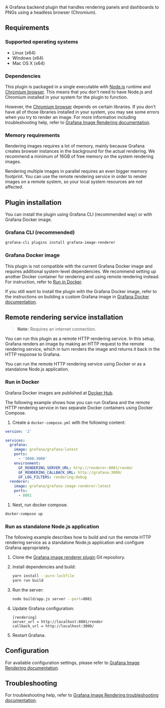 A Grafana backend plugin that handles rendering panels and dashboards to PNGs using a headless browser (Chromium).

## Requirements

### Supported operating systems

- Linux (x64)
- Windows (x64)
- Mac OS X (x64)

### Dependencies

This plugin is packaged in a single executable with [Node.js](https://nodejs.org/) runtime and [Chromium browser](https://www.chromium.org/Home).
This means that you don't need to have Node.js and Chromium installed in your system for the plugin to function.

However, the [Chromium browser](https://www.chromium.org/) depends on certain libraries. If you don't have all of those libraries installed in your
system, you may see some errors when you try to render an image. For more information including troubleshooting help, refer to
[Grafana Image Rendering documentation](https://grafana.com/docs/grafana/latest/image-rendering/).

### Memory requirements

Rendering images requires a lot of memory, mainly because Grafana creates browser instances in the background for the actual rendering.
We recommend a minimum of 16GB of free memory on the system rendering images.

Rendering multiple images in parallel requires an even bigger memory footprint. You can use the remote rendering service in order to render images on a remote system, so your local system resources are not affected.

## Plugin installation

You can install the plugin using Grafana CLI (recommended way) or with Grafana Docker image.

### Grafana CLI (recommended)

```bash
grafana-cli plugins install grafana-image-renderer
```

### Grafana Docker image

This plugin is not compatible with the current Grafana Docker image and requires additional system-level dependencies. We recommend setting up another Docker container for rendering and using remote rendering instead. For instruction, refer to [Run in Docker](#run-in-docker).

If you still want to install the plugin with the Grafana Docker image, refer to the instructions on building a custom Grafana image in [Grafana Docker documentation](https://grafana.com/docs/installation/docker/#custom-image-with-grafana-image-renderer-plugin-pre-installed).

## Remote rendering service installation

> **Note:** Requires an internet connection.

You can run this plugin as a remote HTTP rendering service. In this setup, Grafana renders an image by making an HTTP request to the remote rendering service, which in turn renders the image and returns it back in the HTTP response to Grafana.

You can run the remote HTTP rendering service using Docker or as a standalone Node.js application.

### Run in Docker

Grafana Docker images are published at [Docker Hub](https://hub.docker.com/r/grafana/grafana-image-renderer).

The following example shows how you can run Grafana and the remote HTTP rendering service in two separate Docker containers using Docker Compose.

1. Create a `docker-compose.yml` with the following content:

```yaml
version: '2'

services:
  grafana:
    image: grafana/grafana:latest
    ports:
      - '3000:3000'
    environment:
      GF_RENDERING_SERVER_URL: http://renderer:8081/render
      GF_RENDERING_CALLBACK_URL: http://grafana:3000/
      GF_LOG_FILTERS: rendering:debug
  renderer:
    image: grafana/grafana-image-renderer:latest
    ports:
      - 8081
```

1. Next, run docker compose.

```bash
docker-compose up
```

### Run as standalone Node.js application

The following example describes how to build and run the remote HTTP rendering service as a standalone Node.js application and configure Grafana appropriately.

1. Clone the [Grafana image renderer plugin](https://grafana.com/grafana/plugins/grafana-image-renderer) Git repository.
1. Install dependencies and build:

   ```bash
   yarn install --pure-lockfile
   yarn run build
   ```

1. Run the server:

   ```bash
   node build/app.js server --port=8081
   ```

1. Update Grafana configuration:

   ```
   [rendering]
   server_url = http://localhost:8081/render
   callback_url = http://localhost:3000/
   ```

1. Restart Grafana.

## Configuration

For available configuration settings, please refer to [Grafana Image Rendering documentation](https://grafana.com/docs/grafana/latest/image-rendering/#configuration).

## Troubleshooting

For troubleshooting help, refer to
[Grafana Image Rendering troubleshooting documentation](https://grafana.com/docs/grafana/latest/image-rendering/troubleshooting/).
